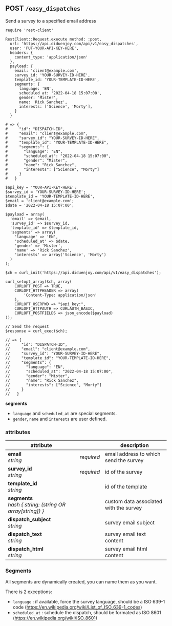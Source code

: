 ## POST `/easy_dispatches`

Send a survey to a specified email address

```ruby--Rails
require 'rest-client'

RestClient::Request.execute method: :post,
  url: 'https://api.diduenjoy.com/api/v1/easy_dispatches',
  user: 'PUT-YOUR-API-KEY-HERE',
  headers: {
    content_type: 'application/json'
  },
  payload: {
    email: 'client@example.com',
    survey_id: 'YOUR-SURVEY-ID-HERE',
    template_id: 'YOUR-TEMPLATE-ID-HERE',
    segments: {
      language: 'EN',
      scheduled_at: '2022-04-18 15:07:00',
      gender: 'Mister',
      name: 'Rick Sanchez',
      interests: ['Science', 'Morty'],
    }
  }

# => {
#     "id": "DISPATCH-ID",
#     "email": "client@example.com",
#     "survey_id": "YOUR-SURVEY-ID-HERE",
#     "template_id": "YOUR-TEMPLATE-ID-HERE",
#     "segments": {
#       "language": "EN",
#       "scheduled_at": "2022-04-18 15:07:00",
#       "gender": "Mister",
#       "name": "Rick Sanchez",
#       "interests": ["Science", "Morty"]
#     }
#   }
```

```php--php
$api_key = 'YOUR-API-KEY-HERE';
$survey_id = 'YOUR-SURVEY-ID-HERE';
$template_id = 'YOUR-TEMPLATE-ID-HERE',
$email = 'client@example.com';
$date = '2022-04-18 15:07:00';

$payload = array(
  'email' => $email,
  'survey_id' => $survey_id,
  'template_id' => $template_id,
  'segments' => array(
    'language' => 'EN',
    'scheduled_at' => $date,
    'gender' => 'Mister',
    'name' => 'Rick Sanchez',
    'interests' => array('Science', 'Morty')
  )
);

$ch = curl_init('https://api.diduenjoy.com/api/v1/easy_dispatches');

curl_setopt_array($ch, array(
    CURLOPT_POST => TRUE,
    CURLOPT_HTTPHEADER => array(
        'Content-Type: application/json'
    ),
    CURLOPT_USERPWD => "$api_key:",
    CURLOPT_HTTPAUTH => CURLAUTH_BASIC,
    CURLOPT_POSTFIELDS => json_encode($payload)
));

// Send the request
$response = curl_exec($ch);

// => {
//     "id": "DISPATCH-ID",
//     "email": "client@example.com",
//     "survey_id": "YOUR-SURVEY-ID-HERE",
//     "template_id": "YOUR-TEMPLATE-ID-HERE",
//     "segments": {
//       "language": "EN",
//       "scheduled_at": "2022-04-18 15:07:00",
//       "gender": "Mister",
//       "name": "Rick Sanchez",
//       "interests": ["Science", "Morty"]
//     }
//   }
```

<aside class="notice lang-specific"><b>segments</b>
  <ul>
    <li><code>language</code> and <code>scheduled_at</code> are special segments.</li>
    <li><code>gender</code>, <code>name</code> and <code>interests</code> are user defined.</li>
</aside>


### attributes

attribute          |     | description
------------- | --- | -------------
__email__<br>_string_  | _required_ | email address to which send the survey
__survey_id__<br>_string_  | _required_ | id of the survey
__template_id__<br>_string_  | | id of the template
__segments__<br>_hash { string: (string OR array[string]) }_ | | custom data associated with the survey
__dispatch_subject__<br>_string_ | | survey email subject
__dispatch_text__<br>_string_  | | survey email text content
__dispatch_html__<br>_string_  | | survey email html content

### Segments

All segments are dynamically created, you can name them as you want.

There is 2 exceptions:

- `language` : if available, force the survey language, should be a ISO 639-1 code (https://en.wikipedia.org/wiki/List_of_ISO_639-1_codes)
- `scheduled_at` : schedule the dispatch, should be formated as ISO 8601 (https://en.wikipedia.org/wiki/ISO_8601)